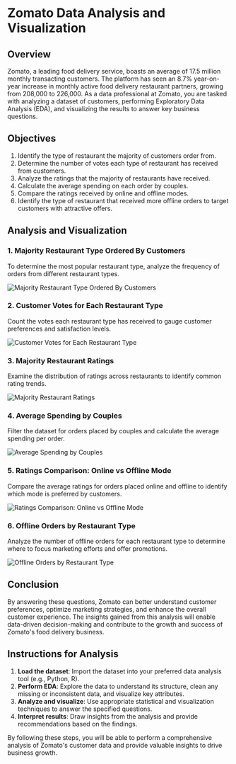 # Zomato Data Analysis and Visualization

## Overview
Zomato, a leading food delivery service, boasts an average of 17.5 million monthly transacting customers. The platform has seen an 8.7% year-on-year increase in monthly active food delivery restaurant partners, growing from 208,000 to 226,000. As a data professional at Zomato, you are tasked with analyzing a dataset of customers, performing Exploratory Data Analysis (EDA), and visualizing the results to answer key business questions.

## Objectives
1. Identify the type of restaurant the majority of customers order from.
2. Determine the number of votes each type of restaurant has received from customers.
3. Analyze the ratings that the majority of restaurants have received.
4. Calculate the average spending on each order by couples.
5. Compare the ratings received by online and offline modes.
6. Identify the type of restaurant that received more offline orders to target customers with attractive offers.

## Analysis and Visualization

### 1. Majority Restaurant Type Ordered By Customers
To determine the most popular restaurant type, analyze the frequency of orders from different restaurant types.

![Majority Restaurant Type Ordered By Customers](plots/restaurant_type_orders.png)

### 2. Customer Votes for Each Restaurant Type
Count the votes each restaurant type has received to gauge customer preferences and satisfaction levels.

![Customer Votes for Each Restaurant Type](plots/restaurant_type_votes.png)

### 3. Majority Restaurant Ratings
Examine the distribution of ratings across restaurants to identify common rating trends.

![Majority Restaurant Ratings](plots/restaurant_type_ratings.png)

### 4. Average Spending by Couples
Filter the dataset for orders placed by couples and calculate the average spending per order.

![Average Spending by Couples](plots/average_spending_couples.png)

### 5. Ratings Comparison: Online vs Offline Mode
Compare the average ratings for orders placed online and offline to identify which mode is preferred by customers.

![Ratings Comparison: Online vs Offline Mode](plots/online_offline_ratings.png)

### 6. Offline Orders by Restaurant Type
Analyze the number of offline orders for each restaurant type to determine where to focus marketing efforts and offer promotions.

![Offline Orders by Restaurant Type](plots/offline_orders.png)

## Conclusion
By answering these questions, Zomato can better understand customer preferences, optimize marketing strategies, and enhance the overall customer experience. The insights gained from this analysis will enable data-driven decision-making and contribute to the growth and success of Zomato's food delivery business.

## Instructions for Analysis
1. **Load the dataset**: Import the dataset into your preferred data analysis tool (e.g., Python, R).
2. **Perform EDA**: Explore the data to understand its structure, clean any missing or inconsistent data, and visualize key attributes.
3. **Analyze and visualize**: Use appropriate statistical and visualization techniques to answer the specified questions.
4. **Interpret results**: Draw insights from the analysis and provide recommendations based on the findings.

By following these steps, you will be able to perform a comprehensive analysis of Zomato's customer data and provide valuable insights to drive business growth.
